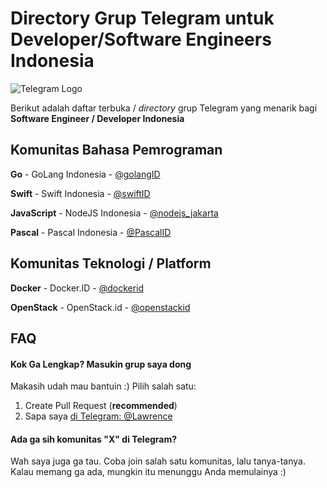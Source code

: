 # Directory Grup Telegram untuk Developer/Software Engineers Indonesia

![Telegram Logo](https://telegram.org/img/t_logo.png)

Berikut adalah daftar terbuka / *directory* grup Telegram yang menarik bagi **Software Engineer / Developer Indonesia** 

## Komunitas Bahasa Pemrograman

**Go** - GoLang Indonesia - [@golangID](https://telegram.me/golangID "@golangID")

**Swift** - Swift Indonesia - [@swiftID](https://telegram.me/swiftID "@swiftID")

**JavaScript** - NodeJS Indonesia - [@nodejs_jakarta](https://telegram.me/nodejs_jakarta "@nodejs_jakarta")

**Pascal** - Pascal Indonesia - [@PascalID](https://telegram.me/PascalID "@PascalID")

## Komunitas Teknologi / Platform

**Docker** - Docker.ID - [@dockerid](https://telegram.me/dockerid "@dockerid")

**OpenStack** - OpenStack.id - [@openstackid](https://telegram.me/openstackid "@openstackid")

## FAQ

#### Kok Ga Lengkap? Masukin grup saya dong

Makasih udah mau bantuin :) Pilih salah satu: 

1. Create Pull Request (**recommended**)
2. Sapa saya [di Telegram: @Lawrence](https://telegram.me/lawrence "Sapa @Lawrence di Telegram") 

#### Ada ga sih komunitas "X" di Telegram?

Wah saya juga ga tau. Coba join salah satu komunitas, lalu tanya-tanya. Kalau memang ga ada, mungkin itu menunggu Anda memulainya :)
